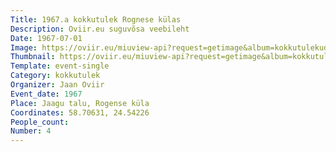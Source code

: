 ```yaml
---
Title: 1967.a kokkutulek Rognese külas
Description: Oviir.eu suguvõsa veebileht
Date: 1967-07-01
Image: https://oviir.eu/miuview-api?request=getimage&album=kokkutulekud&item=1967-4.-kokkutulek-kaelase-jaagul.jpg&size=1200&mode=longest
Thumbnail: https://oviir.eu/miuview-api?request=getimage&album=kokkutulekud&item=1967-4.-kokkutulek-kaelase-jaagul.jpg&size=600&mode=square
Template: event-single
Category: kokkutulek
Organizer: Jaan Oviir
Event_date: 1967
Place: Jaagu talu, Rogense küla
Coordinates: 58.70631, 24.54226
People_count:
Number: 4
---
```

